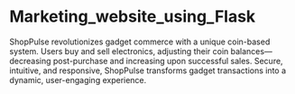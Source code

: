 # Marketing_website_using_Flask
ShopPulse revolutionizes gadget commerce with a unique coin-based system. Users buy and sell electronics, adjusting their coin balances—decreasing post-purchase and increasing upon successful sales. Secure, intuitive, and responsive, ShopPulse transforms gadget transactions into a dynamic, user-engaging experience.

